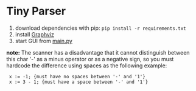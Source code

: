 # Tiny Parser

1. download dependencies with pip:
`pip install -r requirements.txt`
2. install [Graphviz](https://www.graphviz.org/download/)
3. start GUI from [main.py](main.py)

**note:**
The scanner has a disadvantage that it cannot distinguish between this char '-' as a minus operator or as a negative sign, so you must hardcode the difference using spaces as the following example:
``` 
 x := -1; {must have no spaces between '-' and '1'}
 x := 3 - 1; {must have a space between '-' and '1'}
```
